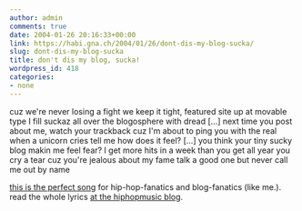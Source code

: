```yaml
---
author: admin
comments: true
date: 2004-01-26 20:16:33+00:00
link: https://habi.gna.ch/2004/01/26/dont-dis-my-blog-sucka/
slug: dont-dis-my-blog-sucka
title: don't dis my blog, sucka!
wordpress_id: 418
categories:
- none
---
```


<rap-mode>


cuz we're never losing a fight 
we keep it tight, featured site up at movable type 
I fill suckaz all over the blogosphere with dread 
[...]
next time you post about me, watch your trackback 
cuz I'm about to ping you with the real 
when a unicorn cries tell me how does it feel?
[...]
you think your tiny sucky blog makin me feel fear? 
I get more hits in a week than you get all year 
you cry a tear cuz you're jealous about my fame 
talk a good one but never call me out by name
</rap-mode>

[this is the perfect song](http://www.eyeambic.com/mp3/unicornfinal.mp3) for hip-hop-fanatics and blog-fanatics (like me.).
read the whole lyrics [at the hiphopmusic blog](http://www.hiphopmusic.com/archives/000341.html).
